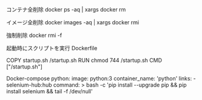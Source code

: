 
コンテナ全削除
docker ps -aq | xargs docker rm

イメージ全削除
docker images -aq | xargs docker rmi

強制削除
docker rmi -f 

起動時にスクリプトを実行
Dockerfile

COPY startup.sh /startup.sh
RUN chmod 744 /startup.sh
CMD ["/startup.sh"]

Docker-compose
python:
    image: python:3
    container_name: 'python'
    links:
      - selenium-hub:hub
    command: >
      bash -c 'pip install --upgrade pip &&
      pip install selenium &&
      tail -f /dev/null'